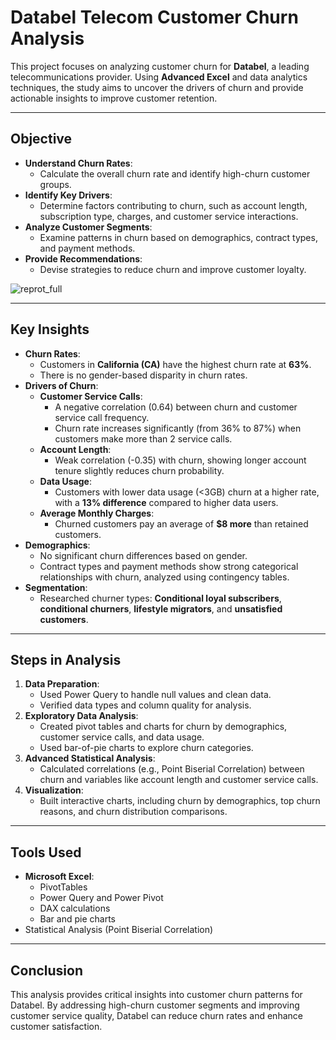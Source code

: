 # Databel Telecom Customer Churn Analysis

This project focuses on analyzing customer churn for **Databel**, a leading telecommunications provider. Using **Advanced Excel** and data analytics techniques, the study aims to uncover the drivers of churn and provide actionable insights to improve customer retention.

---

## Objective
- **Understand Churn Rates**:
  - Calculate the overall churn rate and identify high-churn customer groups.
- **Identify Key Drivers**:
  - Determine factors contributing to churn, such as account length, subscription type, charges, and customer service interactions.
- **Analyze Customer Segments**:
  - Examine patterns in churn based on demographics, contract types, and payment methods.
- **Provide Recommendations**:
  - Devise strategies to reduce churn and improve customer loyalty.
 
![reprot_full](https://github.com/user-attachments/assets/8094ea1e-1303-4fd3-9d2b-e2c585459122)


---

## Key Insights
- **Churn Rates**:
  - Customers in **California (CA)** have the highest churn rate at **63%**.
  - There is no gender-based disparity in churn rates.
- **Drivers of Churn**:
  - **Customer Service Calls**:
    - A negative correlation (0.64) between churn and customer service call frequency.
    - Churn rate increases significantly (from 36% to 87%) when customers make more than 2 service calls.
  - **Account Length**:
    - Weak correlation (-0.35) with churn, showing longer account tenure slightly reduces churn probability.
  - **Data Usage**:
    - Customers with lower data usage (<3GB) churn at a higher rate, with a **13% difference** compared to higher data users.
  - **Average Monthly Charges**:
    - Churned customers pay an average of **$8 more** than retained customers.
- **Demographics**:
  - No significant churn differences based on gender.
  - Contract types and payment methods show strong categorical relationships with churn, analyzed using contingency tables.
- **Segmentation**:
  - Researched churner types: **Conditional loyal subscribers**, **conditional churners**, **lifestyle migrators**, and **unsatisfied customers**.

---

## Steps in Analysis
1. **Data Preparation**:
   - Used Power Query to handle null values and clean data.
   - Verified data types and column quality for analysis.
2. **Exploratory Data Analysis**:
   - Created pivot tables and charts for churn by demographics, customer service calls, and data usage.
   - Used bar-of-pie charts to explore churn categories.
3. **Advanced Statistical Analysis**:
   - Calculated correlations (e.g., Point Biserial Correlation) between churn and variables like account length and customer service calls.
4. **Visualization**:
   - Built interactive charts, including churn by demographics, top churn reasons, and churn distribution comparisons.

---

## Tools Used
- **Microsoft Excel**:
  - PivotTables
  - Power Query and Power Pivot
  - DAX calculations
  - Bar and pie charts
- Statistical Analysis (Point Biserial Correlation)

---

## Conclusion
This analysis provides critical insights into customer churn patterns for Databel. By addressing high-churn customer segments and improving customer service quality, Databel can reduce churn rates and enhance customer satisfaction.
